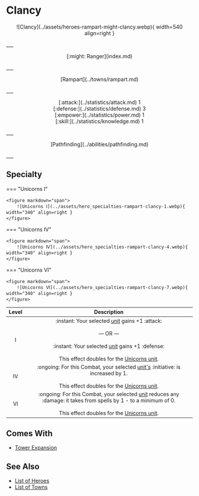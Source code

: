 # Clancy

<p style="text-align: center;" markdown>![Clancy](../assets/heroes-rampart-might-clancy.webp){ width=540 align=right }</p>
___
<p style="text-align: center;" markdown>[:might: Ranger](index.md)</p>
___
<p style="text-align: center;" markdown>[Rampart](../towns/rampart.md)</p>
___

<p style="text-align: center;" markdown>[:attack:](../statistics/attack.md)&nbsp;1</br>[:defense:](../statistics/defense.md)&nbsp;3</br>[:empower:](../statistics/power.md)&nbsp;1</br>[:skill:](../statistics/knowledge.md)&nbsp;1</p>
___
<p style="text-align: center;" markdown>[Pathfinding](../abilities/pathfinding.md)</p>
___

## Specialty

=== "Unicorns Ⅰ"

    <figure markdown="span">
        ![Unicorns Ⅰ](../assets/hero_specialties-rampart-clancy-1.webp){ width="340" align=right }
    </figure>

=== "Unicorns Ⅳ"

    <figure markdown="span">
        ![Unicorns Ⅳ](../assets/hero_specialties-rampart-clancy-4.webp){ width="340" align=right }
    </figure>

=== "Unicorns Ⅵ"

    <figure markdown="span">
        ![Unicorns Ⅵ](../assets/hero_specialties-rampart-clancy-7.webp){ width="340" align=right }
    </figure>


| Level | Description |
| :---: | :---: |
| Ⅰ | :instant: Your selected [unit](../units/index.md) gains +1 :attack:<br><br>— OR —<br><br>:instant: Your selected [unit](../units/index.md) gains +1 :defense:<br><br>This effect doubles for the [Unicorns unit](../units/unicorns.md). |
| Ⅳ | :ongoing: For this Combat, your selected [unit's](../units/index.md) :initiative: is increased by 1.<br><br>This effect doubles for the [Unicorns unit](../units/unicorns.md). |
| Ⅵ | :ongoing: For this Combat, your selected [unit](../units/index.md) reduces any :damage: it takes from spells by 1 - to a minimum of 0.<br><br>This effect doubles for the [Unicorns unit](../units/unicorns.md). |


## Comes With

- [Tower Expansion](../content.md)


## See Also

- [List of Heroes](index.md)
- [List of Towns](../towns/index.md)

